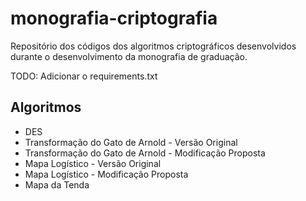 # monografia-criptografia
Repositório dos códigos dos algoritmos criptográficos desenvolvidos durante o desenvolvimento da monografia de graduação.

TODO: Adicionar o requirements.txt

## Algoritmos

* DES
* Transformação do Gato de Arnold - Versão Original
* Transformação do Gato de Arnold - Modificação Proposta
* Mapa Logístico - Versão Original
* Mapa Logístico - Modificação Proposta
* Mapa da Tenda
